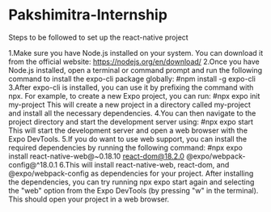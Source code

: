# Pakshimitra-Internship

Steps to be followed to set up the react-native project

1.Make sure you have Node.js installed on your system. You can download it from the official website: https://nodejs.org/en/download/
2.Once you have Node.js installed, open a terminal or command prompt and run the following command to install the expo-cli package globally:
  #npm install -g expo-cli
3.After expo-cli is installed, you can use it by prefixing the command with npx. For example, to create a new Expo project, you can run:
  #npx expo init my-project
  This will create a new project in a directory called my-project and install all the necessary dependencies.
4.You can then navigate to the project directory and start the development server using:
  #npx expo start
  This will start the development server and open a web browser with the Expo DevTools.
5.If you do want to use web support, you can install the required dependencies by running the following command:
  #npx expo install react-native-web@~0.18.10 react-dom@18.2.0 @expo/webpack-config@^18.0.1
6.This will install react-native-web, react-dom, and @expo/webpack-config as dependencies for your project.
  After installing the dependencies, you can try running npx expo start again and selecting the "web" option from the Expo DevTools (by pressing "w" in the terminal).
  This should open your project in a web browser.
